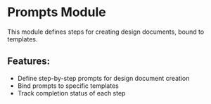 # Prompts Module

This module defines steps for creating design documents, bound to templates.

## Features:
- Define step-by-step prompts for design document creation
- Bind prompts to specific templates
- Track completion status of each step